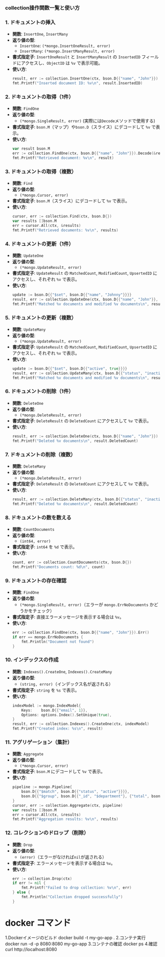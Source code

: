 
### collection操作関数一覧と使い方

### 1. **ドキュメントの挿入**
   - **関数**: `InsertOne`, `InsertMany`
   - **返り値の型**:
     - `InsertOne`: `(*mongo.InsertOneResult, error)`
     - `InsertMany`: `(*mongo.InsertManyResult, error)`
   - **書式指定子**: `InsertOneResult` と `InsertManyResult` の `InsertedID` フィールドにアクセスし、`ObjectID` は `%v` で表示可能。
   - **使い方**:
     ```go
     result, err := collection.InsertOne(ctx, bson.D{{"name", "John"}})
     fmt.Printf("Inserted document ID: %v\n", result.InsertedID)
     ```

### 2. **ドキュメントの取得（1件）**
   - **関数**: `FindOne`
   - **返り値の型**:
     - `(*mongo.SingleResult, error)` (実際には`Decode`メソッドで使用する)
   - **書式指定子**: `bson.M`（マップ）や`bson.D`（スライス）にデコードして `%v` で表示。
   - **使い方**:
     ```go
     var result bson.M
     err := collection.FindOne(ctx, bson.D{{"name", "John"}}).Decode(&result)
     fmt.Printf("Retrieved document: %v\n", result)
     ```

### 3. **ドキュメントの取得（複数）**
   - **関数**: `Find`
   - **返り値の型**:
     - `(*mongo.Cursor, error)`
   - **書式指定子**: `bson.M`（スライス）にデコードして `%v` で表示。
   - **使い方**:
     ```go
     cursor, err := collection.Find(ctx, bson.D{})
     var results []bson.M
     err = cursor.All(ctx, &results)
     fmt.Printf("Retrieved documents: %v\n", results)
     ```

### 4. **ドキュメントの更新（1件）**
   - **関数**: `UpdateOne`
   - **返り値の型**:
     - `(*mongo.UpdateResult, error)`
   - **書式指定子**: `UpdateResult` の `MatchedCount`, `ModifiedCount`, `UpsertedID` にアクセスし、それぞれ `%v` で表示。
   - **使い方**:
     ```go
     update := bson.D{{"$set", bson.D{{"name", "Johnny"}}}}
     result, err := collection.UpdateOne(ctx, bson.D{{"name", "John"}}, update)
     fmt.Printf("Matched %v documents and modified %v documents\n", result.MatchedCount, result.ModifiedCount)
     ```

### 5. **ドキュメントの更新（複数）**
   - **関数**: `UpdateMany`
   - **返り値の型**:
     - `(*mongo.UpdateResult, error)`
   - **書式指定子**: `UpdateResult` の `MatchedCount`, `ModifiedCount`, `UpsertedID` にアクセスし、それぞれ `%v` で表示。
   - **使い方**:
     ```go
     update := bson.D{{"$set", bson.D{{"active", true}}}}
     result, err := collection.UpdateMany(ctx, bson.D{{"status", "inactive"}}, update)
     fmt.Printf("Matched %v documents and modified %v documents\n", result.MatchedCount, result.ModifiedCount)
     ```

### 6. **ドキュメントの削除（1件）**
   - **関数**: `DeleteOne`
   - **返り値の型**:
     - `(*mongo.DeleteResult, error)`
   - **書式指定子**: `DeleteResult` の `DeletedCount` にアクセスして `%v` で表示。
   - **使い方**:
     ```go
     result, err := collection.DeleteOne(ctx, bson.D{{"name", "John"}})
     fmt.Printf("Deleted %v documents\n", result.DeletedCount)
     ```

### 7. **ドキュメントの削除（複数）**
   - **関数**: `DeleteMany`
   - **返り値の型**:
     - `(*mongo.DeleteResult, error)`
   - **書式指定子**: `DeleteResult` の `DeletedCount` にアクセスして `%v` で表示。
   - **使い方**:
     ```go
     result, err := collection.DeleteMany(ctx, bson.D{{"status", "inactive"}})
     fmt.Printf("Deleted %v documents\n", result.DeletedCount)
     ```

### 8. **ドキュメントの数を数える**
   - **関数**: `CountDocuments`
   - **返り値の型**:
     - `(int64, error)`
   - **書式指定子**: `int64` を `%d` で表示。
   - **使い方**:
     ```go
     count, err := collection.CountDocuments(ctx, bson.D{})
     fmt.Printf("Documents count: %d\n", count)
     ```

### 9. **ドキュメントの存在確認**
   - **関数**: `FindOne`
   - **返り値の型**:
     - `(*mongo.SingleResult, error)`（エラーが `mongo.ErrNoDocuments` かどうかをチェック）
   - **書式指定子**: 直接エラーメッセージを表示する場合は `%v`。
   - **使い方**:
     ```go
     err := collection.FindOne(ctx, bson.D{{"name", "John"}}).Err()
     if err == mongo.ErrNoDocuments {
         fmt.Println("Document not found")
     }
     ```

### 10. **インデックスの作成**
   - **関数**: `Indexes().CreateOne`, `Indexes().CreateMany`
   - **返り値の型**:
     - `(string, error)`（インデックス名が返される）
   - **書式指定子**: `string` を `%s` で表示。
   - **使い方**:
     ```go
     indexModel := mongo.IndexModel{
         Keys:    bson.D{{"email", 1}},
         Options: options.Index().SetUnique(true),
     }
     result, err := collection.Indexes().CreateOne(ctx, indexModel)
     fmt.Printf("Created index: %s\n", result)
     ```

### 11. **アグリゲーション（集計）**
   - **関数**: `Aggregate`
   - **返り値の型**:
     - `(*mongo.Cursor, error)`
   - **書式指定子**: `bson.M` にデコードして `%v` で表示。
   - **使い方**:
     ```go
     pipeline := mongo.Pipeline{
         bson.D{{"$match", bson.D{{"status", "active"}}}},
         bson.D{{"$group", bson.D{{"_id", "$department"}, {"total", bson.D{{"$sum", 1}}}}}},
     }
     cursor, err := collection.Aggregate(ctx, pipeline)
     var results []bson.M
     err = cursor.All(ctx, &results)
     fmt.Printf("Aggregation results: %v\n", results)
     ```

### 12. **コレクションのドロップ（削除）**
   - **関数**: `Drop`
   - **返り値の型**:
     - `(error)`（エラーがなければ`nil`が返される）
   - **書式指定子**: エラーメッセージを表示する場合は `%v`。
   - **使い方**:
     ```go
     err := collection.Drop(ctx)
     if err != nil {
         fmt.Printf("Failed to drop collection: %v\n", err)
     } else {
         fmt.Println("Collection dropped successfully")
     }
     ```


# docker コマンド
 1.Dockerイメージのビルド
 docker build -t my-go-app .
 2.コンテナ実行
 docker run -d -p 8080:8080 my-go-app
 3.コンテナの確認
 docker ps
4.確認
curl http://localhost:8080
